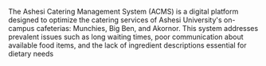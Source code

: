 The Ashesi Catering Management System (ACMS) is a digital platform designed to optimize the catering services of Ashesi University's on-campus cafeterias: Munchies, Big Ben, and Akornor. This system addresses prevalent issues such as long waiting times, poor communication about available food items, and the lack of ingredient descriptions essential for dietary needs

